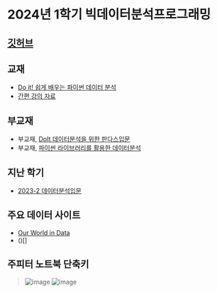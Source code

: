 # 2024년 1학기 빅데이터분석프로그래밍
## [깃허브](https://github.com/ai7dnn/2024-1-BDA)

## 교재 
- [Do it! 쉽게 배우는 파이썬 데이터 분석](https://youngwoos.github.io/Doit_Python/04.html#/title-slide)
- [간편 강의 자료](https://github.com/youngwoos/Doit_Python)

## 부교재 
- 부교재, [DoIt 데이터분석을 위한 판다스입문](https://github.com/EasysPublishing/do_it_pandas)
- 부교재, [파이썬 라이브러리를 활용한 데이터분석](https://github.com/wesm/pydata-book)

## 지난 학기  
- [2023-2 데이터분석입문](https://github.com/ai7dnn/2023-DA)

## 주요 데이터 사이트
- [Our World in Data](https://github.com/owid)
- ()[]

## 주피터 노트북 단축키
> ![image](https://github.com/ai7dnn/2024-1-BDA/assets/70050528/98a55d40-57e9-431d-9dff-83767940fa00)
> ![image](https://github.com/ai7dnn/2024-1-BDA/assets/70050528/a0b7afad-8e42-4f70-a2c4-e2ab80804de7)


